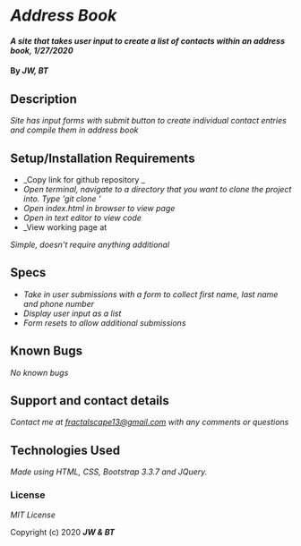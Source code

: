 # _Address Book_

#### _A site that takes user input to create a list of contacts within an address book, 1/27/2020_

#### By _**JW, BT**_

## Description

_Site has input forms with submit button to create individual contact entries and compile them in address book_

## Setup/Installation Requirements

* _Copy link for github repository _
* _Open terminal, navigate to a directory that you want to clone the project into.  Type 'git clone '_
* _Open index.html in browser to view page_
* _Open in text editor to view code_
* _View working page at 

_Simple, doesn't require anything additional_

## Specs

* _Take in user submissions with a form to collect first name, last name and phone number_
* _Display user input as a list_
* _Form resets to allow additional submissions_

## Known Bugs

_No known bugs_

## Support and contact details

_Contact me at fractalscape13@gmail.com with any comments or questions_

## Technologies Used

_Made using HTML, CSS, Bootstrap 3.3.7 and JQuery._

### License

*MIT License*

Copyright (c) 2020 **_JW & BT_**